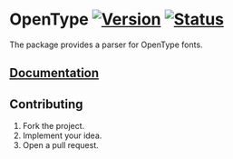 # OpenType [![Version][version-img]][version-url] [![Status][status-img]][status-url]

The package provides a parser for OpenType fonts.

## [Documentation][doc]

## Contributing

1. Fork the project.
2. Implement your idea.
3. Open a pull request.

[version-img]: http://stainless-steel.github.io/images/crates.svg
[version-url]: https://crates.io/crates/opentype
[status-img]: https://travis-ci.org/stainless-steel/opentype.svg?branch=master
[status-url]: https://travis-ci.org/stainless-steel/opentype
[doc]: https://stainless-steel.github.io/opentype

